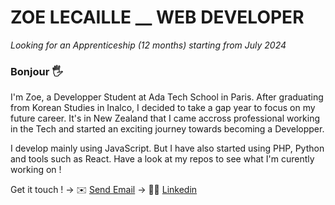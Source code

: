 # ZOE LECAILLE __ WEB DEVELOPER
<em>Looking for an Apprenticeship (12 months) starting from July 2024</em>

### Bonjour 🖐️
I'm Zoe, a Developper Student at Ada Tech School in Paris.
After graduating from Korean Studies in Inalco, I decided to take a gap year to focus on my future career. 
It's in New Zealand that I came accross professional working in the Tech and started an exciting journey towards becoming a Developper. 

I develop mainly using JavaScript. But I have also started using PHP, Python and tools such as React. Have a look at my repos to see what I'm curently working on !

Get it touch !
→ ✉️ <a href="mailto:zoennts@gmail.com">Send Email</a>
→ 👩‍💻 <a href="https://www.linkedin.com/in/zoe-lecaille/">Linkedin</a>

